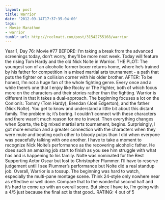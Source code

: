 ```yaml
---
layout: post
title: Warrior
date: '2012-09-14T17:37:35-04:00'
tags:
- Movie Marathon
- warrior
tumblr_url: http://reelmatt.com/post/31542755168/warrior
---
```

Year 1, Day 76: Movie #77
BEFORE: I’m taking a break from the advanced screenings today, don’t worry, they’ll be more next week. Today will feature the rising Tom Hardy and the old Nick Nolte in Warrior.
THE PLOT: The youngest son of an alcoholic former boxer returns home, where he’s trained by his father for competition in a mixed martial arts tournament - a path that puts the fighter on a collision corner with his older brother.
AFTER: To be honest, I’m not a huge fan of the whole fighting genre. Every once and a while there’s one that I enjoy like Rocky or The Fighter, both of which focus more on the characters and their stories rather than the fighting.
Warrior is different in that it takes a dual-approach. The beginning focuses a lot on the Conlon’s: Tommy (Tom Hardy), Brendan (Joel Edgerton), and the father (Nick Nolte). You get to know and understand a little bit about this distant family. The problem is; it’s boring. I couldn’t connect with these characters and there wasn’t much reason for me to invest. Then everything changes when Sparta, the big mixed martial arts tournament, begins. Surprisingly, I got more emotion and a greater connection with the characters when they were mute and beating each other to bloody pulps than I did when everyone was peacefully talking with one another.
I have to take a moment to recognize Nick Nolte’s performance as the recovering alcoholic father. He does such an amazing job start to finish as you see him struggle with what has and is happening to his family. Nolte was nominated for the Best Supporting Actor Oscar but lost to Christopher Plummer. I’ll have to reserve judgement until I see Plummer’s performance but Nolte did a real standup job.
Overall, Warrior is a tossup. The beginning was hard to watch, especially the multi-pane montage scene. Think 24-style only nowhere near as effective or well done. Compare that to the wonderful second half and it’s hard to come up with an overall score. But since I have to, I’m going with a 4/5 just because the final act is that good..
RATING: 4 out of 5
